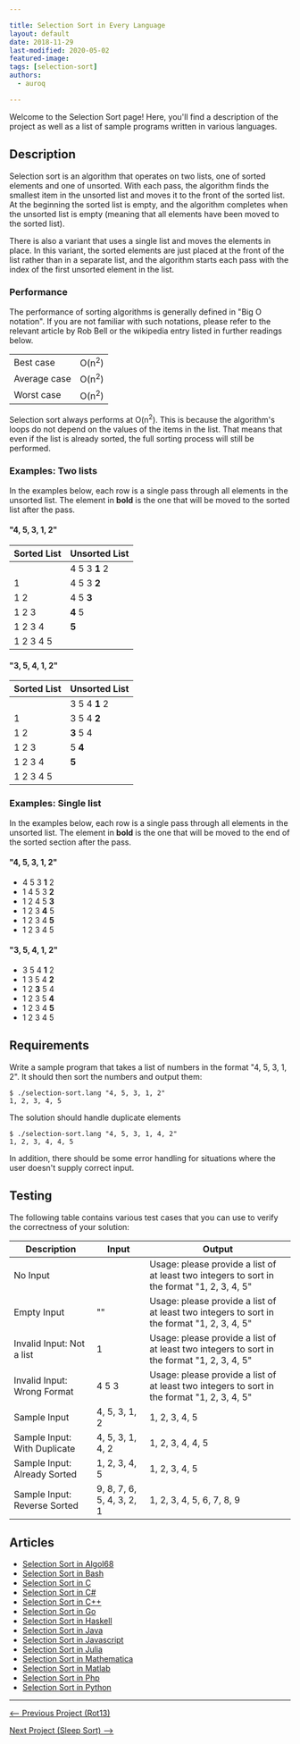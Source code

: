 ```yaml
---

title: Selection Sort in Every Language 
layout: default
date: 2018-11-29
last-modified: 2020-05-02
featured-image:
tags: [selection-sort]
authors:
  - auroq

---
```


Welcome to the Selection Sort page! Here, you'll find a description of the project as well as a list of sample programs written in various languages.

## Description

Selection sort is an algorithm that operates on two lists, one of sorted elements and one of unsorted.
With each pass, the algorithm finds the smallest item in the unsorted list and moves it
to the front of the sorted list. At the beginning the sorted list is empty, and the algorithm completes
when the unsorted list is empty (meaning that all elements have been moved to the sorted list).

There is also a variant that uses a single list and moves the elements in place. In this variant,
the sorted elements are just placed at the front of the list rather than in a separate list, and
the algorithm starts each pass with the index of the first unsorted element in the list.

### Performance

The performance of sorting algorithms is generally defined in "Big O notation".
If you are not familiar with such notations, please refer to the relevant
article by Rob Bell or the wikipedia entry listed in further readings below.

| | |
|---|---|
| Best case | O(n<sup>2</sup>) |
| Average case | O(n<sup>2</sup>) |
| Worst case | O(n<sup>2</sup>) |

Selection sort always performs at O(n<sup>2</sup>). This is because the algorithm's
loops do not depend on the values of the items in the list. That means that even if
the list is already sorted, the full sorting process will still be performed.

### Examples: Two lists

In the examples below, each row is a single pass through all elements in the unsorted list.
The element in __bold__ is the one that will be moved to the sorted list after the pass.

#### "4, 5, 3, 1, 2"

| Sorted List | Unsorted List                 |
|-------------|-------------------------------|
|             |   4     5     3   __1__   2   |
| 1           |   4     5     3   __2__       |
| 1 2         |   4     5   __3__             |
| 1 2 3       | __4__   5                     |
| 1 2 3 4     | __5__                         |
| 1 2 3 4 5   |                               |

#### "3, 5, 4, 1, 2"

| Sorted List | Unsorted List                 |
|-------------|-------------------------------|
|             |   3     5     4   __1__   2   |
| 1           |   3     5     4   __2__       |
| 1 2         | __3__   5     4               |
| 1 2 3       |   5   __4__                   |
| 1 2 3 4     | __5__                         |
| 1 2 3 4 5   |                               |


### Examples: Single list

In the examples below, each row is a single pass through all elements in the unsorted list.
The element in __bold__ is the one that will be moved to the end of the sorted section after the pass.

#### "4, 5, 3, 1, 2"

-   4     5     3   __1__   2   
-   1     4     5     3   __2__ 
-   1     2     4     5   __3__ 
-   1     2     3   __4__   5   
-   1     2     3     4   __5__ 
-   1     2     3     4     5    

#### "3, 5, 4, 1, 2"

-   3     5     4   __1__   2   
-   1     3     5     4   __2__ 
-   1     2   __3__   5     4   
-   1     2     3     5   __4__ 
-   1     2     3     4   __5__ 
-   1     2     3     4     5    


## Requirements

Write a sample program that takes a list of numbers in the format "4, 5, 3, 1, 2".
It should then sort the numbers and output them:

```console
$ ./selection-sort.lang "4, 5, 3, 1, 2"
1, 2, 3, 4, 5
```

The solution should handle duplicate elements

```console
$ ./selection-sort.lang "4, 5, 3, 1, 4, 2"
1, 2, 3, 4, 4, 5
```

In addition, there should be some error handling for situations where the user
doesn't supply correct input.


## Testing

The following table contains various test cases that you can use to
verify the correctness of your solution:

| Description                  | Input | Output |
|------------------------------|-------|--------|
| No Input                     |       | Usage: please provide a list of at least two integers to sort in the format "1, 2, 3, 4, 5" |
| Empty Input                  | ""    | Usage: please provide a list of at least two integers to sort in the format "1, 2, 3, 4, 5" |
| Invalid Input: Not a list    | 1     | Usage: please provide a list of at least two integers to sort in the format "1, 2, 3, 4, 5" |
| Invalid Input: Wrong Format  | 4 5 3 | Usage: please provide a list of at least two integers to sort in the format "1, 2, 3, 4, 5" |
| Sample Input                 | 4, 5, 3, 1, 2             | 1, 2, 3, 4, 5             |
| Sample Input: With Duplicate | 4, 5, 3, 1, 4, 2          | 1, 2, 3, 4, 4, 5          |
| Sample Input: Already Sorted | 1, 2, 3, 4, 5             | 1, 2, 3, 4, 5             |
| Sample Input: Reverse Sorted | 9, 8, 7, 6, 5, 4, 3, 2, 1 | 1, 2, 3, 4, 5, 6, 7, 8, 9 |


## Articles

- [Selection Sort in Algol68](https://sampleprograms.io/projects/selection-sort/algol68)
- [Selection Sort in Bash](https://sampleprograms.io/projects/selection-sort/bash)
- [Selection Sort in C](https://sampleprograms.io/projects/selection-sort/c)
- [Selection Sort in C#](https://sampleprograms.io/projects/selection-sort/c-sharp)
- [Selection Sort in C++](https://sampleprograms.io/projects/selection-sort/c-plus-plus)
- [Selection Sort in Go](https://sampleprograms.io/projects/selection-sort/go)
- [Selection Sort in Haskell](https://sampleprograms.io/projects/selection-sort/haskell)
- [Selection Sort in Java](https://sampleprograms.io/projects/selection-sort/java)
- [Selection Sort in Javascript](https://sampleprograms.io/projects/selection-sort/javascript)
- [Selection Sort in Julia](https://sampleprograms.io/projects/selection-sort/julia)
- [Selection Sort in Mathematica](https://sampleprograms.io/projects/selection-sort/mathematica)
- [Selection Sort in Matlab](https://sampleprograms.io/projects/selection-sort/matlab)
- [Selection Sort in Php](https://sampleprograms.io/projects/selection-sort/php)
- [Selection Sort in Python](https://sampleprograms.io/projects/selection-sort/python)

---

<nav class="project-nav">

<div id="prev" markdown="1">

[<-- Previous Project (Rot13)](https://sampleprograms.io/projects/rot13)

</div>

<div id="next" markdown="1">

[Next Project (Sleep Sort) -->](https://sampleprograms.io/projects/sleep-sort)

</div>

</nav>
